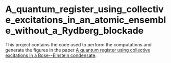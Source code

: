 # A_quantum_register_using_collective_excitations_in_an_atomic_ensemble_without_a_Rydberg_blockade

This project contains the code used to perform the computations and generate the figures in the paper [A quantum register using collective excitations in a Bose--Einstein condensate](https://doi.org/10.48550/arXiv.2211.09252](https://doi.org/10.21468/SciPostPhys.15.5.188)https://doi.org/10.21468/SciPostPhys.15.5.188).
